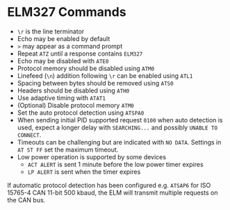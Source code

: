 # ELM327 Commands

* `\r` is the line terminator
* Echo may be enabled by default
* `>` may appear as a command prompt
* Repeat `ATZ` until a response contains `ELM327`
* Echo may be disabled with `ATE0`
* Protocol memory should be disabled using `ATM0`
* Linefeed (`\n`) addition following `\r` can be enabled using `ATL1`
* Spacing between bytes should be removed using `ATS0`
* Headers should be disabled using `ATH0`
* Use adaptive timing with `ATAT1`
* (Optional) Disable protocol memory `ATM0`
* Set the auto protocol detection using `ATSPA0`
* When sending initial PID supported request `0100` when auto detection is used,
expect a longer delay with `SEARCHING...` and possibly `UNABLE TO CONNECT`.
* Timeouts can be challenging but are indicated with `NO DATA`. Settings in
`AT ST FF` set the maximum timeout.
* Low power operation is supported by some devices
    * `ACT ALERT` is sent 1 minute before the low power timer expires
    * `LP ALERT` is sent when the timer expires

If automatic protocol detection has been configured e.g. `ATSAP6` for
ISO 15765-4 CAN 11-bit 500 kbaud, the ELM will transmit multiple requests on the
CAN bus.